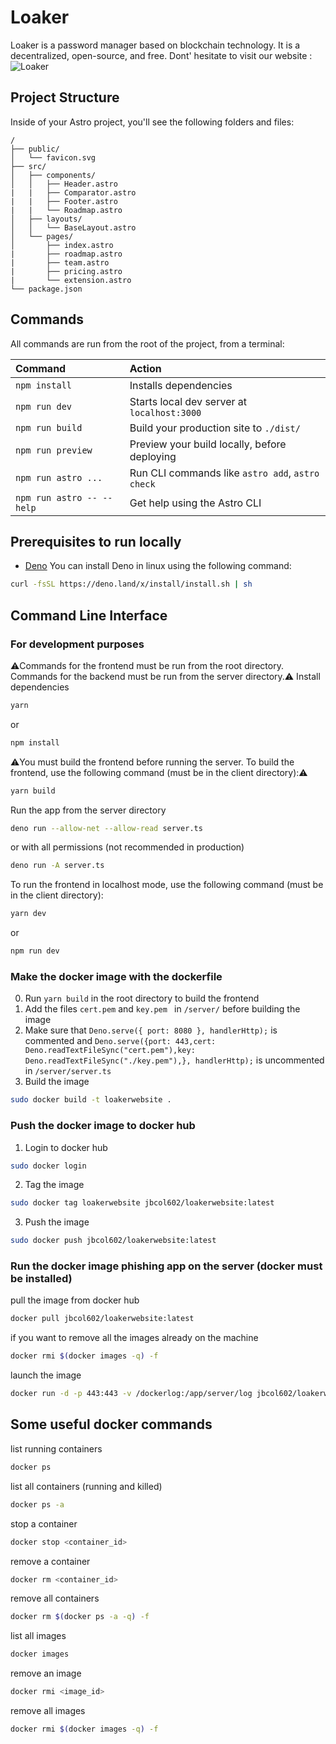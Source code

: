 # Loaker

Loaker is a password manager based on blockchain technology. It is a decentralized, open-source, and free. Dont' hesitate to visit our website : ![Loaker](https://loaker.fr)

## Project Structure

Inside of your Astro project, you'll see the following folders and files:

```
/
├── public/
│   └── favicon.svg
├── src/
│   ├── components/
│   │   ├── Header.astro
|   |   ├── Comparator.astro
|   |   ├── Footer.astro
|   |   └── Roadmap.astro
│   ├── layouts/
│   │   └── BaseLayout.astro
│   └── pages/
│       ├── index.astro
|       ├── roadmap.astro
|       ├── team.astro
|       ├── pricing.astro
|       └── extension.astro
└── package.json
```

## Commands

All commands are run from the root of the project, from a terminal:

| Command                   | Action                                           |
| :------------------------ | :----------------------------------------------- |
| `npm install`             | Installs dependencies                            |
| `npm run dev`             | Starts local dev server at `localhost:3000`      |
| `npm run build`           | Build your production site to `./dist/`          |
| `npm run preview`         | Preview your build locally, before deploying     |
| `npm run astro ...`       | Run CLI commands like `astro add`, `astro check` |
| `npm run astro -- --help` | Get help using the Astro CLI                     |



## Prerequisites to run locally
- [Deno](https://deno.land/)
You can install Deno in linux using the following command:
```bash
curl -fsSL https://deno.land/x/install/install.sh | sh
```

## Command Line Interface

### For development purposes
⚠️Commands for the frontend must be run from the root directory. Commands for the backend must be run from the server directory.⚠️
Install dependencies
```bash
yarn
```
or
```bash
npm install
```

⚠️You must build the frontend before running the server. To build the frontend, use the following command (must be in the client directory):⚠️
```bash
yarn build
```
Run the app from the server directory
```bash
deno run --allow-net --allow-read server.ts
```
or with all permissions (not recommended in production)
```bash
deno run -A server.ts
```

To run the frontend in localhost mode, use the following command (must be in the client directory):
```bash
yarn dev
```
or
```bash
npm run dev
```

### Make the docker image with the dockerfile
0. Run `yarn build` in the root directory to build the frontend
1. Add the files `cert.pem` and `key.pem ` in `/server/` before building the image
2. Make sure that `Deno.serve({ port: 8080 }, handlerHttp);` is commented and `Deno.serve({port: 443,cert: Deno.readTextFileSync("cert.pem"),key: Deno.readTextFileSync("./key.pem"),}, handlerHttp);` is uncommented in `/server/server.ts`
3. Build the image
```bash
sudo docker build -t loakerwebsite .
```

### Push the docker image to docker hub
1. Login to docker hub
```bash
sudo docker login
```
2. Tag the image
```bash
sudo docker tag loakerwebsite jbcol602/loakerwebsite:latest
```
3. Push the image
```bash
sudo docker push jbcol602/loakerwebsite:latest
```

### Run the docker image phishing app on the server (docker must be installed)
pull the image from docker hub
```bash
docker pull jbcol602/loakerwebsite:latest
```
if you want to remove all the images already on the machine
```bash
docker rmi $(docker images -q) -f
```
launch the image
```bash
docker run -d -p 443:443 -v /dockerlog:/app/server/log jbcol602/loakerwebsite
```

## Some useful docker commands
list running containers
```bash
docker ps
```
list all containers (running and killed)
```bash
docker ps -a
```
stop a container
```bash
docker stop <container_id>
```
remove a container
```bash
docker rm <container_id>
```
remove all containers
```bash
docker rm $(docker ps -a -q) -f
```
list all images
```bash
docker images
```
remove an image
```bash
docker rmi <image_id>
```
remove all images
```bash
docker rmi $(docker images -q) -f
```

